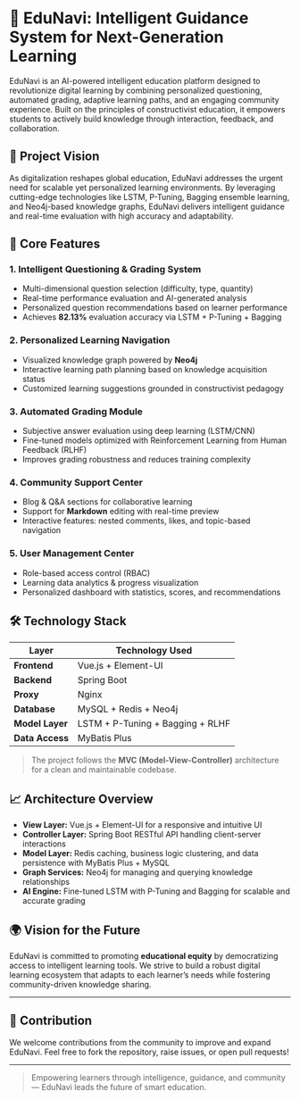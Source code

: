 # 🌟 EduNavi: Intelligent Guidance System for Next-Generation Learning

EduNavi is an AI-powered intelligent education platform designed to revolutionize digital learning by combining personalized questioning, automated grading, adaptive learning paths, and an engaging community experience. Built on the principles of constructivist education, it empowers students to actively build knowledge through interaction, feedback, and collaboration.

## 🚀 Project Vision

As digitalization reshapes global education, EduNavi addresses the urgent need for scalable yet personalized learning environments. By leveraging cutting-edge technologies like LSTM, P-Tuning, Bagging ensemble learning, and Neo4j-based knowledge graphs, EduNavi delivers intelligent guidance and real-time evaluation with high accuracy and adaptability.

## 🧠 Core Features

### 1. **Intelligent Questioning & Grading System**
- Multi-dimensional question selection (difficulty, type, quantity)
- Real-time performance evaluation and AI-generated analysis
- Personalized question recommendations based on learner performance
- Achieves **82.13%** evaluation accuracy via LSTM + P-Tuning + Bagging

### 2. **Personalized Learning Navigation**
- Visualized knowledge graph powered by **Neo4j**
- Interactive learning path planning based on knowledge acquisition status
- Customized learning suggestions grounded in constructivist pedagogy

### 3. **Automated Grading Module**
- Subjective answer evaluation using deep learning (LSTM/CNN)
- Fine-tuned models optimized with Reinforcement Learning from Human Feedback (RLHF)
- Improves grading robustness and reduces training complexity

### 4. **Community Support Center**
- Blog & Q&A sections for collaborative learning
- Support for **Markdown** editing with real-time preview
- Interactive features: nested comments, likes, and topic-based navigation

### 5. **User Management Center**
- Role-based access control (RBAC)
- Learning data analytics & progress visualization
- Personalized dashboard with statistics, scores, and recommendations

## 🛠️ Technology Stack

| Layer        | Technology Used                  |
|-------------|----------------------------------|
| **Frontend** | Vue.js + Element-UI              |
| **Backend**  | Spring Boot                      |
| **Proxy**    | Nginx                            |
| **Database** | MySQL + Redis + Neo4j            |
| **Model Layer** | LSTM + P-Tuning + Bagging + RLHF |
| **Data Access** | MyBatis Plus                  |

> The project follows the **MVC (Model-View-Controller)** architecture for a clean and maintainable codebase.

## 📈 Architecture Overview

- **View Layer:** Vue.js + Element-UI for a responsive and intuitive UI
- **Controller Layer:** Spring Boot RESTful API handling client-server interactions
- **Model Layer:** Redis caching, business logic clustering, and data persistence with MyBatis Plus + MySQL
- **Graph Services:** Neo4j for managing and querying knowledge relationships
- **AI Engine:** Fine-tuned LSTM with P-Tuning and Bagging for scalable and accurate grading

## 🌍 Vision for the Future

EduNavi is committed to promoting **educational equity** by democratizing access to intelligent learning tools. We strive to build a robust digital learning ecosystem that adapts to each learner’s needs while fostering community-driven knowledge sharing.

---

## 🤝 Contribution

We welcome contributions from the community to improve and expand EduNavi. Feel free to fork the repository, raise issues, or open pull requests!

---

> Empowering learners through intelligence, guidance, and community — EduNavi leads the future of smart education.
